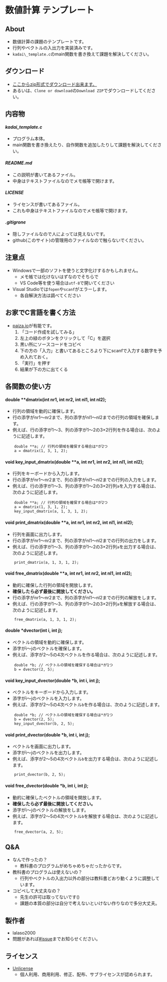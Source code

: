 # 数値計算 テンプレート
## About
- 数値計算の課題のテンプレートです。
- 行列やベクトルの入出力を実装済みです。
- `kadai\_template.c`のmain関数を書き換えて課題を解決してください。


## ダウンロード
- [ここからzip形式でダウンロード出来ます。](https://github.com/lalaso2000/NITGifu-E-SuchikeisanTemplate/archive/master.zip)
- あるいは、`Clone or download`の`Download ZIP`でダウンロードしてください。


## 内容物
#### *kadai\_template.c*
- プログラム本体。
- main関数を書き換えたり、自作関数を追加したりして課題を解決してください。
#### *README.md*
- この説明が書いてあるファイル。
- 中身はテキストファイルなのでメモ帳等で開けます。
#### *LICENSE*
- ライセンスが書いてあるファイル。
- これも中身はテキストファイルなのでメモ帳等で開けます。
#### *.gitigrone*
- 隠しファイルなので人によっては見えないです。
- github(このサイト)の管理用のファイルなので触らないでください。


## 注意点
- Windowsで一部のソフトを使うと文字化けするかもしれません。
    - メモ帳では化けないはずなのでそちらで
    - VS Code等を使う場合は`utf-8`で開いてください
- Visual Studioでは`fopen`や`scanf`がエラーします。
    - 各自解決方法は調べてください


## お家でC言語を書く方法
- <a href="https://paiza.io/ja" target="_blank">paiza.io</a>が有能です。
    1. 「コード作成を試してみる」
    1. 左上の緑のボタンをクリックして「C」を選択
    1. 黒い所にソースコードをコピペ
    1. 下の方の「入力」と書いてあるところより下にscanfで入力する数字を予め入れておく。
    1. 「実行」を押す
    1. 結果が下の方に出てくる


## 各関数の使い方
#### double **dmatrix(int nr1, int nr2, int nl1, int nl2);
- 行列の領域を動的に確保します。
- 行の添字がnr1〜nr2まで、列の添字がnl1〜nl2までの行列の領域を確保します。
- 例えば、行の添字が1〜3、列の添字が1〜2の3×2行列を作る場合は、次のように記述します。

```
    double **a; // 行列の領域を確保する場合は*が2つ
    a = dmatrix(1, 3, 1, 2);
```

#### void key\_input\_dmatrix(double **a, int nr1, int nr2, int nl1, int nl2);
- 行列をキーボードから入力します。
- 行の添字がnr1〜nr2まで、列の添字がnl1〜nl2までの行列の入力をします。
- 例えば、行の添字が1〜3、列の添字が1〜2の3×2行列`a`を入力する場合は、次のように記述します。

```
    double **a; // 行列の領域を確保する場合は*が2つ
    a = dmatrix(1, 3, 1, 2);
    key_input_dmatrix(a, 1, 3, 1, 2);
```

#### void print_dmatrix(double **a, int nr1, int nr2, int nl1, int nl2);
- 行列を画面に出力します。
- 行の添字がnr1〜nr2まで、列の添字がnl1〜nl2までの行列の出力をします。
- 例えば、行の添字が1〜3、列の添字が1〜2の3×2行列`a`を出力する場合は、次のように記述します。

```
    print_dmatrix(a, 1, 3, 1, 2);
```

#### void free_dmatrix(double **a, int nr1, int nr2, int nl1, int nl2);
- 動的に確保した行列の領域を開放します。
- **確保したら必ず最後に開放してください。**
- 行の添字がnr1〜nr2まで、列の添字がnl1〜nl2までの行列の解放をします。
- 例えば、行の添字が1〜3、列の添字が1〜2の3×2行列`a`を解放する場合は、次のように記述します。

```
    free_dmatrix(a, 1, 3, 1, 2);
```

#### double *dvector(int i, int j);
- ベクトルの領域を動的に確保します。
- 添字がi〜jのベクトルを確保します。
- 例えば、添字が2〜5の4次ベクトルを作る場合は、次のように記述します。

```
    double *b; // ベクトルの領域を確保する場合は*が1つ
    b = dvector(2, 5);
```

#### void key\_input\_dvector(double *b, int i, int j);
- ベクトルをキーボードから入力します。
- 添字がi〜jのベクトルを入力します。
- 例えば、添字が2〜5の4次ベクトル`b`を作る場合は、次のように記述します。

```
    double *b; // ベクトルの領域を確保する場合は*が1つ
    b = dvector(2, 5);
    key_input_dvector(b, 2, 5);
```

#### void print_dvector(double *b, int i, int j);
- ベクトルを画面に出力します。
- 添字がi〜jのベクトルを出力します。
- 例えば、添字が2〜5の4次ベクトル`b`を出力する場合は、次のように記述します。

```
    print_dvector(b, 2, 5);
```

#### void free_dvector(double *b, int i, int j);
- 動的に確保したベクトルの領域を開放します。
- **確保したら必ず最後に開放してください。**
- 添字がi〜jのベクトルの解放をします。
- 例えば、添字が2〜5の4次ベクトル`b`を解放する場合は、次のように記述します。

```
    free_dvector(a, 2, 5);
```


## Q&A
- なんで作ったの？
    - 教科書のプログラムがめちゃめちゃだったからです。
- 教科書のプログラムは使えないの？
    - 行列やベクトルの入出力以外の部分は教科書どおり動くように調整しています。
- コピペして大丈夫なの？
    - 先生の許可は取ってないです()
    - 課題の本質の部分は自分で考えないといけない作りなので多分大丈夫。


## 製作者
- lalaso2000
- 問題があれば<a href="https://github.com/lalaso2000/NITGifu-E-SuchikeisanTemplate/issues" target="_blank">#issue</a>までお知らせください。


## ライセンス
- <a href="https://choosealicense.com/licenses/unlicense/" target="_blank">Unlicense</a>
    - 個人利用、商用利用、修正、配布、サブライセンスが認められます。
